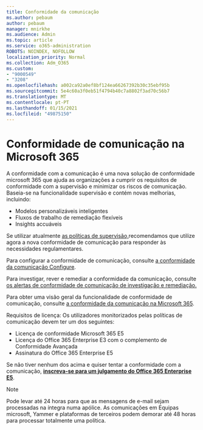```yaml
---
title: Conformidade da comunicação
ms.author: pebaum
author: pebaum
manager: mnirkhe
ms.audience: Admin
ms.topic: article
ms.service: o365-administration
ROBOTS: NOINDEX, NOFOLLOW
localization_priority: Normal
ms.collection: Adm_O365
ms.custom:
- "9000549"
- "3208"
ms.openlocfilehash: a002ca92a0ef8bf124ea66267392b30c35ebf95b
ms.sourcegitcommit: 5e4c60a3f0eb51f4794b40c7a8802f3ad70c56b7
ms.translationtype: MT
ms.contentlocale: pt-PT
ms.lasthandoff: 01/15/2021
ms.locfileid: "49875150"
---
```

# <a name="communication-compliance-in-microsoft-365"></a>Conformidade de comunicação na Microsoft 365

A conformidade com a comunicação é uma nova solução de conformidade microsoft 365 que ajuda as organizações a cumprir os requisitos de conformidade com a supervisão e minimizar os riscos de comunicação. Baseia-se na funcionalidade supervisão e contém novas melhorias, incluindo:

- Modelos personalizáveis inteligentes
- Fluxos de trabalho de remediação flexíveis
- Insights accuáveis

Se utilizar atualmente [as políticas de supervisão,](https://docs.microsoft.com/microsoft-365/compliance/supervision-policies)recomendamos que utilize agora a nova conformidade de comunicação para responder às necessidades regulamentares.

Para configurar a conformidade de comunicação, consulte [a conformidade da comunicação Configure](https://docs.microsoft.com/microsoft-365/compliance/communication-compliance-configure).

Para investigar, rever e remediar a conformidade da comunicação, consulte [os alertas de conformidade de comunicação de investigação e remediação.](https://docs.microsoft.com/microsoft-365/compliance/communication-compliance-investigate-remediate)

Para obter uma visão geral da funcionalidade de conformidade de comunicação, consulte [a conformidade da comunicação na Microsoft 365](https://docs.microsoft.com/microsoft-365/compliance/communication-compliance).

Requisitos de licença: Os utilizadores monitorizados pelas políticas de comunicação devem ter um dos seguintes:

- Licença de conformidade Microsoft 365 E5
- Licença do Office 365 Enterprise E3 com o complemento de Conformidade Avançada
- Assinatura do Office 365 Enterprise E5

Se não tiver nenhum dos acima e quiser tentar a conformidade com a comunicação, **[inscreva-se para um julgamento do Office 365 Enterprise E5](https://go.microsoft.com/fwlink/p/?LinkID=698279)**.

> [!NOTE]
> Pode levar até 24 horas para que as mensagens de e-mail sejam processadas na íntegra numa apólice. As comunicações em Equipas microsoft, Yammer e plataformas de terceiros podem demorar até 48 horas para processar totalmente uma política.
